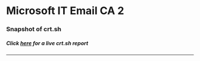 # Microsoft IT Email CA 2
### Snapshot of crt.sh
##### Click [here](https://crt.sh/?q=D0ABC9A8F60AD2FC60F6E2AA99160F911B9E37ECA178771948B630CFF0F5E234) for a live crt.sh report

---
